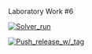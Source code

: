 Laboratory Work #6

[![Solver_run](https://github.com/VonenZinainn/lab06/actions/workflows/main.yml/badge.svg)](https://github.com/VonenZinainn/lab06/actions/workflows/main.yml)

[![Push_release_w/_tag](https://github.com/VonenZinainn/lab06/actions/workflows/release.yml/badge.svg)](https://github.com/VonenZinainn/lab06/actions/workflows/release.yml)
